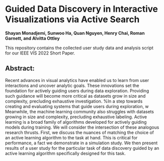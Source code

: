 # Guided Data Discovery in Interactive Visualizations via Active Search
<b>Shayan Monadjemi, Sunwoo Ha, Quan Nguyen, Henry Chai, Roman Garnett, and Alvitta Ottley</b>

This repository contains the collected user study data and analysis script for our IEEE VIS 2022 Short Paper.

## Abstract:
Recent advances in visual analytics have enabled us to learn from user interactions and uncover analytic goals.
These innovations set the foundation for actively guiding users during data exploration. 
Providing such guidance will become more critical as datasets grow in size and complexity, precluding exhaustive investigation.
%In a step towards creating and evaluating systems that guide users during exploration, w
Meanwhile, the machine learning community also struggles with datasets growing in size and complexity, precluding exhaustive labeling.
Active learning is a broad family of algorithms developed for actively guiding models during training.
We will consider the intersection of these analogous research thrusts.
First, we discuss the nuances of matching the choice of an active learning algorithm to the task at hand.
This is critical for performance, a fact we demonstrate in a simulation study.
We then present results of a user study for the particular task of data discovery guided by an active learning algorithm specifically designed for this task.
